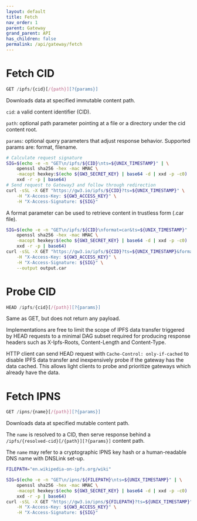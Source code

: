 ```yaml
---
layout: default
title: Fetch
nav_order: 1
parent: Gateway
grand_parent: API
has_children: false
permalink: /api/gateway/fetch
---
```


# Fetch CID

```javascript
GET /ipfs/{cid}[/{path}][?{params}]
```

Downloads data at specified immutable content path.

`cid`: a valid content identifier (CID).

`path`: optional path parameter pointing at a file or a directory under the cid content root.

`params`: optional query parameters that adjust response behavior.
Supported params are: format, filename.

```bash
# Calculate request signature
SIG=$(echo -e -n "GET\n/ipfs/${CID}\nts=${UNIX_TIMESTAMP}" | \
    openssl sha256 -hex -mac HMAC \
    -macopt hexkey:$(echo ${GW3_SECRET_KEY} | base64 -d | xxd -p -c0) | \
    xxd -r -p | base64)
# Send request to Gateway3 and follow through redirection
curl -sSL -X GET "https://gw3.io/ipfs/${CID}?ts=${UNIX_TIMESTAMP}" \
    -H "X-Access-Key: ${GW3_ACCESS_KEY}" \
    -H "X-Access-Signature: ${SIG}"
```

A format parameter can be used to retrieve content in trustless form (.car file).
```bash
SIG=$(echo -e -n "GET\n/ipfs/${CID}\nformat=car&ts=${UNIX_TIMESTAMP}" | \
    openssl sha256 -hex -mac HMAC \
    -macopt hexkey:$(echo ${GW3_SECRET_KEY} | base64 -d | xxd -p -c0) | \
    xxd -r -p | base64)
curl -sSL -X GET "https://gw3.io/ipfs/${CID}?ts=${UNIX_TIMESTAMP}&format=car" \
    -H "X-Access-Key: ${GW3_ACCESS_KEY}" \
    -H "X-Access-Signature: ${SIG}" \
    --output output.car
```

# Probe CID

```javascript
HEAD /ipfs/{cid}[/{path}][?{params}]
```
Same as GET, but does not return any payload.

Implementations are free to limit the scope of IPFS data transfer triggered by HEAD requests to a minimal DAG subset required for producing response headers such as X-Ipfs-Roots, Content-Length and Content-Type.

HTTP client can send HEAD request with `Cache-Control: only-if-cached` to disable IPFS data transfer and inexpensively probe if the gateway has the data cached.
This allows light clients to probe and prioritize gateways which already have the data.

# Fetch IPNS

```javascript
GET /ipns/{name}[/{path}][?{params}]
```

Downloads data at specified mutable content path.

The `name` is resolved to a CID, then serve response behind a `/ipfs/{resolved-cid}[/{path}][?{params}]` content path.

The `name` may refer to a cryptographic IPNS key hash or a human-readable DNS name with DNSLink set-up.

```bash
FILEPATH="en.wikipedia-on-ipfs.org/wiki"

SIG=$(echo -e -n "GET\n/ipns/${FILEPATH}\nts=${UNIX_TIMESTAMP}" | \
    openssl sha256 -hex -mac HMAC \
    -macopt hexkey:$(echo ${GW3_SECRET_KEY} | base64 -d | xxd -p -c0) | \
    xxd -r -p | base64)
curl -sSL -X GET "https://gw3.io/ipns/${FILEPATH}?ts=${UNIX_TIMESTAMP}" \
    -H "X-Access-Key: ${GW3_ACCESS_KEY}" \
    -H "X-Access-Signature: ${SIG}"
```

